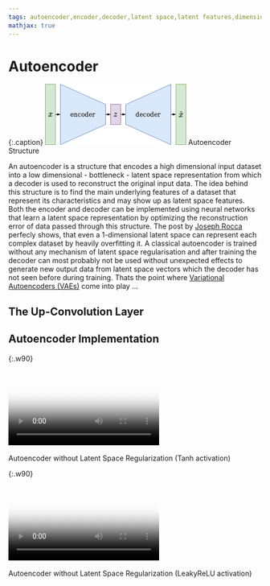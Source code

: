 ```yaml
---
tags: autoencoder,encoder,decoder,latent space,latent features,dimensionality reduction,reconstruction
mathjax: true
---
```

# Autoencoder

{:.caption}
![Classical Autoencoder](assets/images/autoencoder.png)
Autoencoder Structure
<div class="clearfix"></div>

An autoencoder is a structure that encodes a high dimensional input dataset into a low dimensional - bottleneck - latent space representation from which a decoder is used to reconstruct the original input data. The idea behind this structure is to find the main underlying features of a dataset that represent its characteristics and may show up as latent space features. Both the encoder and decoder can be implemented using neural networks that learn a latent space representation by optimizing the reconstruction error of data passed through this structure. The post by [Joseph Rocca](https://towardsdatascience.com/@joseph.rocca) perfecly shows, that even a 1-dimensional latent space can represent each complex dataset by heavily overfitting it. A classical autoencoder is trained without any mechanism of latent space regularisation and after training the decoder can most probably not be used without unexpected effects to generate new output data from latent space vectors which the decoder has not seen before during training. Thats the point where [Variational Autoencoders (VAEs)](variational_autoencoder.md) come into play ...

## The Up-Convolution Layer

## Autoencoder Implementation

{:.w90}
<div class="video">
<video controls poster="/assets/videos/autoencoder_four_classes_tanh.png">
  <source src="/assets/videos/autoencoder_four_classes_tanh.webm" type="video/webm">
  <source src="/assets/videos/autoencoder_four_classes_tanh.ogv" type="video/ogg">
  <source src="/assets/videos/autoencoder_four_classes_tanh.mp4" type="video/mp4">
</video>
<p>Autoencoder without Latent Space Regularization (Tanh activation)</p>
</div>

{:.w90}
<div class="video">
<video controls poster="/assets/videos/autoencoder_four_classes_leaky_relu.png">
  <source src="/assets/videos/autoencoder_four_classes_leaky_relu.webm" type="video/webm">
  <source src="/assets/videos/autoencoder_four_classes_leaky_relu.ogv" type="video/ogg">
  <source src="/assets/videos/autoencoder_four_classes_leaky_relu.mp4" type="video/mp4">
</video>
<p>Autoencoder without Latent Space Regularization (LeakyReLU activation)</p>
</div>

